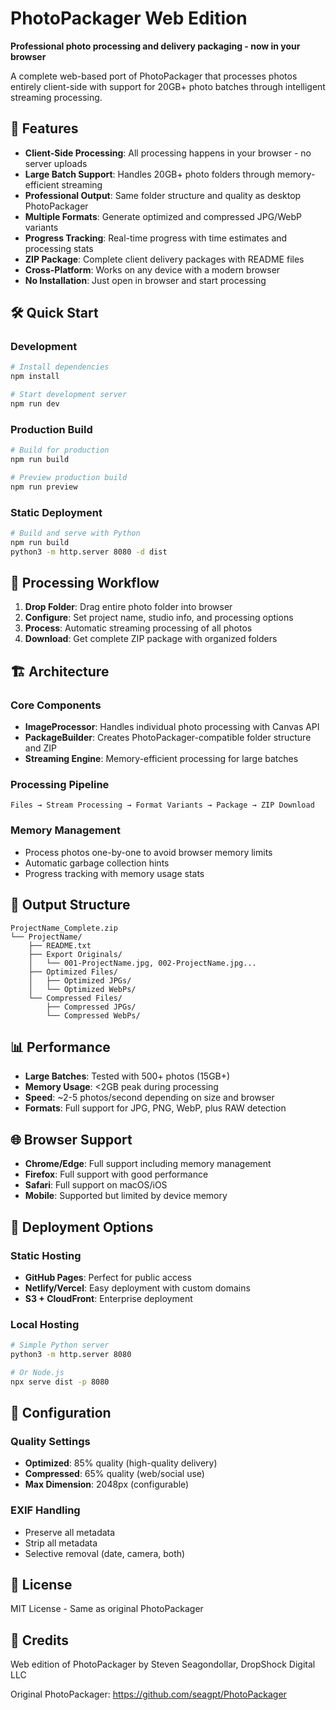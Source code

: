# PhotoPackager Web Edition

**Professional photo processing and delivery packaging - now in your browser**

A complete web-based port of PhotoPackager that processes photos entirely client-side with support for 20GB+ photo batches through intelligent streaming processing.

## 🚀 Features

- **Client-Side Processing**: All processing happens in your browser - no server uploads
- **Large Batch Support**: Handles 20GB+ photo folders through memory-efficient streaming
- **Professional Output**: Same folder structure and quality as desktop PhotoPackager
- **Multiple Formats**: Generate optimized and compressed JPG/WebP variants
- **Progress Tracking**: Real-time progress with time estimates and processing stats
- **ZIP Package**: Complete client delivery packages with README files
- **Cross-Platform**: Works on any device with a modern browser
- **No Installation**: Just open in browser and start processing

## 🛠️ Quick Start

### Development
```bash
# Install dependencies
npm install

# Start development server
npm run dev
```

### Production Build
```bash
# Build for production
npm run build

# Preview production build
npm run preview
```

### Static Deployment
```bash
# Build and serve with Python
npm run build
python3 -m http.server 8080 -d dist
```

## 📁 Processing Workflow

1. **Drop Folder**: Drag entire photo folder into browser
2. **Configure**: Set project name, studio info, and processing options
3. **Process**: Automatic streaming processing of all photos
4. **Download**: Get complete ZIP package with organized folders

## 🏗️ Architecture

### Core Components
- **ImageProcessor**: Handles individual photo processing with Canvas API
- **PackageBuilder**: Creates PhotoPackager-compatible folder structure and ZIP
- **Streaming Engine**: Memory-efficient processing for large batches

### Processing Pipeline
```
Files → Stream Processing → Format Variants → Package → ZIP Download
```

### Memory Management
- Process photos one-by-one to avoid browser memory limits
- Automatic garbage collection hints
- Progress tracking with memory usage stats

## 🎯 Output Structure

```
ProjectName_Complete.zip
└── ProjectName/
    ├── README.txt
    ├── Export Originals/
    │   └── 001-ProjectName.jpg, 002-ProjectName.jpg...
    ├── Optimized Files/
    │   ├── Optimized JPGs/
    │   └── Optimized WebPs/
    └── Compressed Files/
        ├── Compressed JPGs/
        └── Compressed WebPs/
```

## 📊 Performance

- **Large Batches**: Tested with 500+ photos (15GB+)
- **Memory Usage**: <2GB peak during processing
- **Speed**: ~2-5 photos/second depending on size and browser
- **Formats**: Full support for JPG, PNG, WebP, plus RAW detection

## 🌐 Browser Support

- **Chrome/Edge**: Full support including memory management
- **Firefox**: Full support with good performance  
- **Safari**: Full support on macOS/iOS
- **Mobile**: Supported but limited by device memory

## 🚀 Deployment Options

### Static Hosting
- **GitHub Pages**: Perfect for public access
- **Netlify/Vercel**: Easy deployment with custom domains
- **S3 + CloudFront**: Enterprise deployment

### Local Hosting
```bash
# Simple Python server
python3 -m http.server 8080

# Or Node.js
npx serve dist -p 8080
```

## 🔧 Configuration

### Quality Settings
- **Optimized**: 85% quality (high-quality delivery)
- **Compressed**: 65% quality (web/social use)
- **Max Dimension**: 2048px (configurable)

### EXIF Handling
- Preserve all metadata
- Strip all metadata
- Selective removal (date, camera, both)

## 📝 License

MIT License - Same as original PhotoPackager

## 🤝 Credits

Web edition of PhotoPackager by Steven Seagondollar, DropShock Digital LLC

Original PhotoPackager: https://github.com/seagpt/PhotoPackager